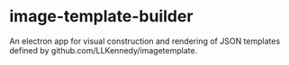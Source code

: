 # image-template-builder
An electron app for visual construction and rendering of JSON templates defined by github.com/LLKennedy/imagetemplate.
